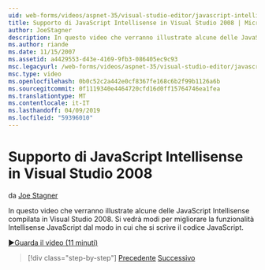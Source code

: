 ```yaml
---
uid: web-forms/videos/aspnet-35/visual-studio-editor/javascript-intellisense-support-in-visual-studio-2008
title: Supporto di JavaScript Intellisense in Visual Studio 2008 | Microsoft Docs
author: JoeStagner
description: In questo video che verranno illustrate alcune delle JavaScript Intellisense compilata in Visual Studio 2008. Si vedrà modi per migliorare il featu Intellisense JavaScript...
ms.author: riande
ms.date: 11/15/2007
ms.assetid: a4429553-d43e-4169-9fb3-086405ec9c93
msc.legacyurl: /web-forms/videos/aspnet-35/visual-studio-editor/javascript-intellisense-support-in-visual-studio-2008
msc.type: video
ms.openlocfilehash: 0b0c52c2a442e0cf8367fe168c6b2f99b1126a6b
ms.sourcegitcommit: 0f1119340e4464720cfd16d0ff15764746ea1fea
ms.translationtype: MT
ms.contentlocale: it-IT
ms.lasthandoff: 04/09/2019
ms.locfileid: "59396010"
---
```

# <a name="javascript-intellisense-support-in-visual-studio-2008"></a>Supporto di JavaScript Intellisense in Visual Studio 2008

da [Joe Stagner](https://github.com/JoeStagner)

In questo video che verranno illustrate alcune delle JavaScript Intellisense compilata in Visual Studio 2008. Si vedrà modi per migliorare la funzionalità Intellisense JavaScript dal modo in cui che si scrive il codice JavaScript.

[&#9654;Guarda il video (11 minuti)](https://channel9.msdn.com/Blogs/ASP-NET-Site-Videos/javascript-intellisense-support-in-visual-studio-2008)

> [!div class="step-by-step"]
> [Precedente](new-designer-support-in-visual-studio-2008.md)
> [Successivo](javascript-debugging-in-visual-studio-2008.md)
